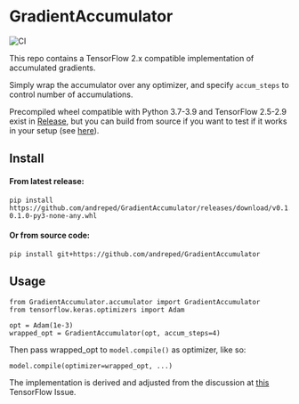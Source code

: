 # GradientAccumulator

![CI](https://github.com/andreped/GradientAccumulator/workflows/test/badge.svg)

This repo contains a TensorFlow 2.x compatible implementation of accumulated gradients.

Simply wrap the accumulator over any optimizer, and specify `accum_steps` to control number of accumulations.

Precompiled wheel compatible with Python 3.7-3.9 and TensorFlow 2.5-2.9 exist in [Release](https://github.com/andreped/GradientAccumulator/releases/tag/v0.1.0),
but you can build from source if you want to test if it works in your setup (see [here](https://github.com/andreped/GradientAccumulator#or-from-source-code)).

## Install

#### From latest release:
```
pip install https://github.com/andreped/GradientAccumulator/releases/download/v0.1.0/GradientAccumulator-0.1.0-py3-none-any.whl
```

#### Or from source code:
```
pip install git+https://github.com/andreped/GradientAccumulator
```

## Usage

```
from GradientAccumulator.accumulator import GradientAccumulator
from tensorflow.keras.optimizers import Adam

opt = Adam(1e-3)
wrapped_opt = GradientAccumulator(opt, accum_steps=4)
```

Then pass wrapped_opt to `model.compile()` as optimizer, like so:
```
model.compile(optimizer=wrapped_opt, ...)
```

The implementation is derived and adjusted from the discussion at [this](https://github.com/tensorflow/addons/issues/2260#issuecomment-1136967629) TensorFlow Issue.